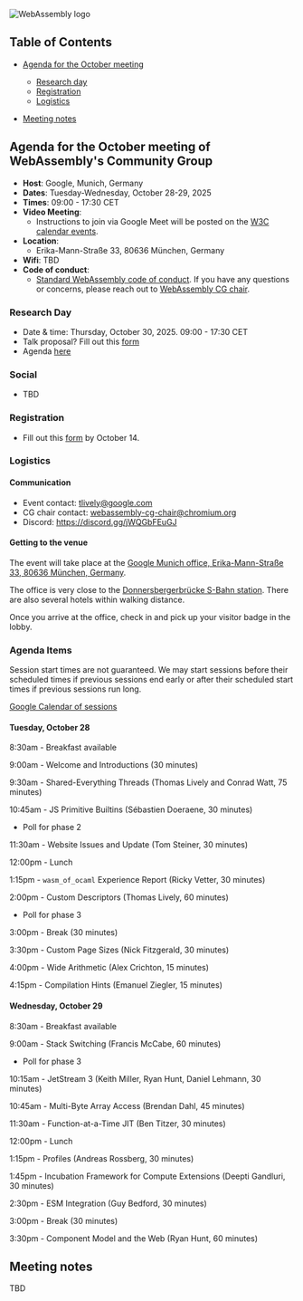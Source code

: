 ![WebAssembly logo](/images/WebAssembly.png)

## Table of Contents

* [Agenda for the October meeting](#agenda-for-the-October-meeting-of-webassemblys-community-group)

   * [Research day](#research-day)
   * [Registration](#registration)
   * [Logistics](#logistics)

* [Meeting notes](#meeting-notes)


## Agenda for the October meeting of WebAssembly's Community Group

- **Host**: Google, Munich, Germany
- **Dates**: Tuesday-Wednesday, October 28-29, 2025
- **Times**: 09:00 - 17:30 CET
- **Video Meeting**:
    - Instructions to join via Google Meet will be posted on the [W3C calendar events](https://www.w3.org/groups/cg/webassembly/calendar/).
- **Location**:
    - Erika-Mann-Straße 33, 80636 München, Germany
- **Wifi**: TBD
- **Code of conduct**:
    - [Standard WebAssembly code of conduct](https://github.com/WebAssembly/meetings/blob/main/CODE_OF_CONDUCT.md). If you have any questions or concerns, please reach out to [WebAssembly CG chair](mailto:webassembly-cg-chair@chromium.org).

### Research Day

- Date & time: Thursday, October 30, 2025. 09:00 - 17:30 CET
- Talk proposal? Fill out this [form](https://docs.google.com/forms/d/e/1FAIpQLSfOaVCYBOof3v9ARlhZJkRN91LK94Vp9IcejzOKv4Afn4uSZQ/viewform?usp=sharing&ouid=110535356774267343356)
- Agenda [here](https://www.cs.cmu.edu/~wasm/wasm-research-day-2025b.html)

### Social

- TBD

### Registration

- Fill out this [form](https://docs.google.com/forms/d/e/1FAIpQLScbvh5nIYFt_xkrpdM_47f9UEh3-D0q_8BY5iGOUn1iypnq0g/viewform?usp=dialog) by October 14.

### Logistics

#### Communication

- Event contact: tlively@google.com
- CG chair contact: webassembly-cg-chair@chromium.org
- Discord: https://discord.gg/jWQGbFEuGJ

#### Getting to the venue

The event will take place at the [Google Munich office, Erika-Mann-Straße 33, 80636 München, Germany](https://maps.app.goo.gl/SKAPzwCm7QFYjMvy7).

The office is very close to the [Donnersbergerbrücke S-Bahn station](https://maps.app.goo.gl/CTmBpjeK9Prsm6hW8). There are also several hotels within walking distance.

Once you arrive at the office, check in and pick up your visitor badge in the lobby.

### Agenda Items

Session start times are not guaranteed. We may start sessions before their
scheduled times if previous sessions end early or after their scheduled
start times if previous sessions run long.

[Google Calendar of sessions](https://calendar.google.com/calendar/embed?src=c_77dd71f4215ca0ff41ce3de8e86ed38d5bac67e5e68e86704e43f95ba164ed8c%40group.calendar.google.com)

#### Tuesday, October 28

8:30am - Breakfast available

9:00am - Welcome and Introductions (30 minutes)

9:30am - Shared-Everything Threads (Thomas Lively and Conrad Watt, 75 minutes)

10:45am - JS Primitive Builtins (Sébastien Doeraene, 30 minutes)
 - Poll for phase 2

11:30am - Website Issues and Update (Tom Steiner, 30 minutes)

12:00pm - Lunch

1:15pm - `wasm_of_ocaml` Experience Report (Ricky Vetter, 30 minutes)

2:00pm - Custom Descriptors (Thomas Lively, 60 minutes)
 - Poll for phase 3

3:00pm - Break (30 minutes)

3:30pm - Custom Page Sizes (Nick Fitzgerald, 30 minutes)

4:00pm - Wide Arithmetic (Alex Crichton, 15 minutes)

4:15pm - Compilation Hints (Emanuel Ziegler, 15 minutes)

#### Wednesday, October 29

8:30am - Breakfast available

9:00am - Stack Switching (Francis McCabe, 60 minutes)
 - Poll for phase 3

10:15am - JetStream 3 (Keith Miller, Ryan Hunt, Daniel Lehmann, 30 minutes)

10:45am - Multi-Byte Array Access (Brendan Dahl, 45 minutes)

11:30am - Function-at-a-Time JIT (Ben Titzer, 30 minutes)

12:00pm - Lunch

1:15pm - Profiles (Andreas Rossberg, 30 minutes)

1:45pm - Incubation Framework for Compute Extensions (Deepti Gandluri, 30 minutes)

2:30pm - ESM Integration (Guy Bedford, 30 minutes)

3:00pm - Break (30 minutes)

3:30pm - Component Model and the Web (Ryan Hunt, 60 minutes)

## Meeting notes

TBD
